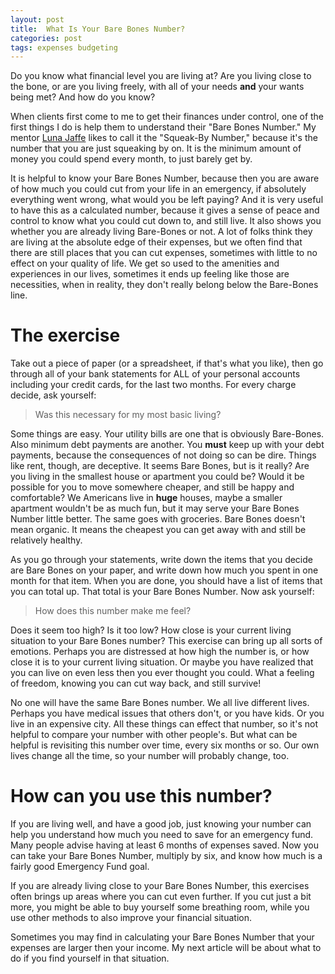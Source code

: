 ```yaml
---
layout: post
title:  What Is Your Bare Bones Number? 
categories: post
tags: expenses budgeting
---
```


Do you know what financial level you are living at? Are you living close to the bone, or are you living freely, with all of your needs **and** your wants being met? And how do you know?

When clients first come to me to get their finances under control, one of the first things I do is help them to understand their "Bare Bones Number." My mentor [Luna Jaffe](http://www.lunajaffe.com) likes to call it the "Squeak-By Number," because it's the number that you are just squeaking by on. It is the minimum amount of money you could spend every month, to just barely get by.

It is helpful to know your Bare Bones Number, because then you are aware of how much you could cut from your life in an emergency, if absolutely everything went wrong, what would you be left paying? And it is very useful to have this as a calculated number, because it gives a sense of peace and control to know what you could cut down to, and still live. It also shows you whether you are already living Bare-Bones or not. A lot of folks think they are living at the absolute edge of their expenses, but we often find that there are still places that you can cut expenses, sometimes with little to no effect on your  quality of life. We get so used to the amenities and experiences in our lives, sometimes it ends up feeling like those are necessities, when in reality, they don't really belong below the Bare-Bones line.

# The exercise
Take out a piece of paper (or a spreadsheet, if that's what you like), then go through all of your bank statements for ALL of your personal accounts including your credit cards, for the last two months. For every charge decide, ask yourself:

> Was this necessary for my most basic living?

Some things are easy. Your utility bills are one that is obviously Bare-Bones. Also minimum debt payments are another. You **must** keep up with your debt payments, because the consequences of not doing so can be dire. Things like rent, though, are deceptive. It seems Bare Bones, but is it really? Are you living in the smallest house or apartment you could be? Would it be possible for you to move somewhere cheaper, and still be happy and comfortable? We Americans live in **huge** houses, maybe a smaller apartment wouldn't be as much fun, but it may serve your Bare Bones Number little better. The same goes with groceries. Bare Bones doesn't mean organic. It means the cheapest you can get away with and still be relatively healthy.

As you go through your statements, write down the items that you decide are Bare Bones on your paper, and write down how much you spent in one month for that item. When you are done, you should have a list of items that you can total up. That total is your Bare Bones Number. Now ask yourself:

> How does this number make me feel?

Does it seem too high? Is it too low? How close is your current living situation to your Bare Bones number? This exercise can bring up all sorts of emotions. Perhaps you are distressed at how high the number is, or how close it is to your current living situation. Or maybe you have realized that you can live on even less then you ever thought you could. What a feeling of freedom, knowing you can cut way back, and still survive!

No one will have the same Bare Bones number. We all live different lives. Perhaps you have medical issues that others don't, or you have kids. Or you live in an expensive city. All these things can effect that number, so it's not helpful to compare your number with other people's. But what can be helpful is revisiting this number over time, every six months or so. Our own lives change all the time, so your number will probably change, too.

# How can you use this number?
If you are living well, and have a good job, just knowing your number can help you understand how much you need to save for an emergency fund. Many people advise having at least 6 months of expenses saved. Now you can take your Bare Bones Number, multiply by six, and know how much is a fairly good Emergency Fund goal.

If you are already living close to your Bare Bones Number, this exercises often brings up areas where you can cut even further. If you cut just a bit more, you might be able to buy yourself some breathing room, while you use other methods to also improve your financial situation.

Sometimes you may find in calculating your Bare Bones Number that your expenses are larger then your income. My next article will be about what to do if you find yourself in that situation.